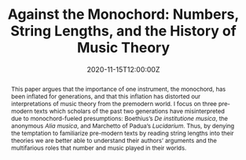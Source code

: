 ---
title: 'Against the Monochord: Numbers, String Lengths, and the History of Music Theory'

event: American Musicological Society annual conference
event_url: https://cdn.ymaws.com/ams-net.site-ym.com/resource/resmgr/files/virtual2020/final_guides/ams-smt_program-guide_2020-1.pdf

location: Online
address: ''

summary: A riposte against the value of the monochord as an "instrument of music theory."
abstract: 'This paper argues that the importance of one instrument, the monochord, has been inflated for generations, and that this inflation has distorted our interpretations of music theory from the premodern world. I focus on three pre-modern texts which scholars of the past two generations have misinterpreted due to monochord-fueled presumptions: Boethius’s <i>De institutione musica</i>, the anonymous <i>Alia musica</i>, and Marchetto of Padua’s <i>Lucidarium</i>. Thus, by denying the temptation to familiarize pre-modern texts by reading string lengths into their theories we are better able to understand their authors’ arguments and the multifarious roles that number and music played in their worlds.'

# Talk start and end times.
#   End time can optionally be hidden by prefixing the line with `#`.
date: '2020-11-15T12:00:00Z'
# date_end: '2021-08-31T18:45:00Z'
all_day: false

# Schedule page publish date (NOT talk date).
publishDate: '2017-01-01T00:00:00Z'

authors:
  - admin

tags: []

# Is this a featured talk? (true/false)
featured: false

image:
  caption: 'Image credit: [**Wikimedia**](https://commons.wikimedia.org/wiki/File:Gaffuri1.jpg)'
  focal_point: Center

#links:
#  - icon: twitter
#    icon_pack: fab
#    name: Follow
#    url: https://twitter.com/georgecushen
url_code: ''
url_pdf: ''
url_slides: ''
url_video: ''

# Markdown Slides (optional).
#   Associate this talk with Markdown slides.
#   Simply enter your slide deck's filename without extension.
#   E.g. `slides = "example-slides"` references `content/slides/example-slides.md`.
#   Otherwise, set `slides = ""`.
slides: ""

# Projects (optional).
#   Associate this post with one or more of your projects.
#   Simply enter your project's folder or file name without extension.
#   E.g. `projects = ["internal-project"]` references `content/project/deep-learning/index.md`.
#   Otherwise, set `projects = []`.
projects: []
---